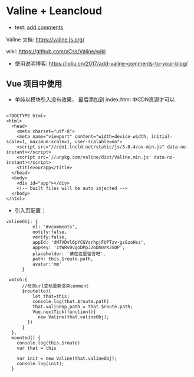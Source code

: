 # Valine + Leancloud

* test: [add comments](https://front-ends-developers.github.io/valine_comment_page/index.html)


Valine 文档: https://valine.js.org/

wiki: https://github.com/xCss/Valine/wiki

* 使用说明博客: https://ioliu.cn/2017/add-valine-comments-to-your-blog/


## Vue 项目中使用

- 单纯以模块引入没有效果， 最后添加到 index.html 中CDN资源才可以

```

<!DOCTYPE html>
<html>
  <head>
    <meta charset="utf-8">
    <meta name="viewport" content="width=device-width, initial-scale=1, maximum-scale=1, user-scalable=no">
    <script src="//cdn1.lncld.net/static/js/3.0.4/av-min.js" data-no-instant></script>
    <script src='//unpkg.com/valine/dist/Valine.min.js' data-no-instant></script>
    <title>ourapp</title>
  </head>
  <body>
    <div id="app"></div>
    <!-- built files will be auto injected -->
  </body>
</html>

```

- 引入页配置：
```
valineObj: {
          el: '#vcomments',
          notify:false,
          verify:false,
          appId: 'dM7VDvl6pYCGVsrhpjFUPTzv-gzGzoHsz',
          appKey: '1tWRv0vgoDPpJ2oDm0rKJSOP',
          placeholder: '请在这里留言吧',
          path: this.$route.path,
          avatar:'mm'
      }
      
 watch:{
      //检测url变动重新渲染comment
      $route(to){
          let that=this;
          console.log(that.$route.path)
          that.valineop.path = that.$route.path;
          Vue.nextTick(function(){
            new Valine(that.valineObj);
        })
      }
  },
  mounted() {
    console.log(this.$route)
    var that = this

    var init = new Valine(that.valineObj);
    console.log(init);
  }
```
